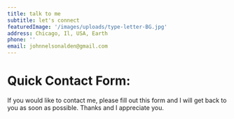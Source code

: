 ```yaml
---
title: talk to me
subtitle: let's connect
featuredImage: '/images/uploads/type-letter-BG.jpg'
address: Chicago, Il, USA, Earth
phone: ''
email: johnnelsonalden@gmail.com
---
```


# Quick Contact Form:

If you would like to contact me, please fill out this form and I will get back to you as soon as possible. Thanks and I appreciate you.


